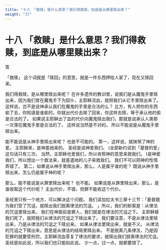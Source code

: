 ```yaml
---
title: "十八 「救赎」是什么意思？我们得救赎，到底是从哪里赎出来？"
weight: "37"
---
```


# 十八 「救赎」是什么意思？我们得救赎，到底是从哪里赎出来？


答

「救赎」
这个词就是「赎回」的意思，就是一件东西押给人家了，现在又赎回来。

我们得救赎，是从哪里赎出来呢？
在许多遗传的教训里，说我们是从魔鬼手里赎出来，因为我们曾在魔鬼手下为奴仆，主耶稣流血，就把我们从它手里赎出来了。
这样说，岂不是说神承认我们在魔鬼的手里是合法的么？
比方，有人把你的东西偷了去，你知道是谁偷的，你就出代价去赎了回来，你这样去赎，等于承认他的偷是合法的了。
如果说主耶稣出了血的代价向魔鬼赎出我们，那就是说承认人类那一次落在魔鬼手里是合法的了。
这样说当然是不对的。
所以不能说是从魔鬼手里赎出来。

能不能说是从神手里赎出来呢？
也是不可能的。
第一，这样说，就抹煞了神的爱。
主耶稣来，是神差祂来的。
圣经是说神爱我们。
(全部新约说到「基督的爱」这句话只有三次。
当然，主耶稣也爱我们，所以肯照神的意思来救我们。
)是神爱我们，所以想出一个救法来，就差遣祂的儿子来救我们。
我们不可以把神的性情弄错了。
第二，如果说从神手里赎出来，那么，人是属乎谁的呢？
既说从神手里赎出来，怎么仍是属乎神的呢？

那么，能不能说是从罪里赎出来呢？
也不能。
如果说是从罪里赎出来，那么，是谁收取这个代价呢？
主出代价，不错，但罪不能收这个代价。

圣经里只有一个地方，可以解决这个问题。
我们读加拉太书三章十三节：「基督既为我们受了咒诅，就赎出我们脱离律法的咒诅。
」所以，我们的断案是：从律法的咒诅里赎出来。
我们在神面前是罪人，我们就是在律法的咒诅之下。
主耶稣替我们死了，就把我们从律法的咒诅之下赎出来了。
我们要注意，不是从律法里赎出来，乃是从律法的咒诅之下赎出来。
如果从律法里赎出来，就是不义。
从律法的咒诅之下赎出来，意思是从律法的结局里赎出来。
不是脱离几条律法，乃是因犯罪的就要受刑罚，主耶稣流血答复了律法的要求，就赎出我们脱离律法的咒诅。
圣经是如此说，所以我们也只能如此说。
少一点，过一点，就都要错了。

